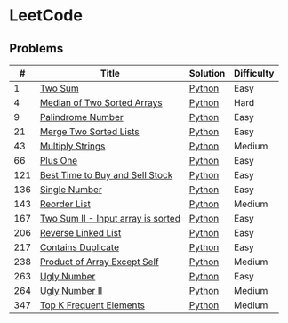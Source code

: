 # LeetCode

## Problems

| # | Title | Solution | Difficulty |
|---| ----- | -------- | ---------- |
|1|[Two Sum](https://leetcode.com/problems/two-sum/)|[Python](./Python/1_Two_Sum.py)|Easy|
|4|[Median of Two Sorted Arrays](https://leetcode.com/problems/median-of-two-sorted-arrays/)|[Python](./Python/4_Median_of_Two_Sorted_Arrays.py)|Hard|
|9|[Palindrome Number](https://leetcode.com/problems/palindrome-number/)|[Python](./Python/9_Palindrome_Number.py)|Easy|
|21|[Merge Two Sorted Lists](https://leetcode.com/problems/merge-two-sorted-lists/)|[Python](./Python/21_Merge_Two_Sorted_Lists.py)|Easy|
|43|[Multiply Strings](https://leetcode.com/problems/multiply-strings/)|[Python](./Python/43_Multiply_Strings.py)|Medium|
|66|[Plus One](https://leetcode.com/problems/plus-one/)|[Python](./Python/66_Plus_One.py)|Easy|
|121|[Best Time to Buy and Sell Stock](https://leetcode.com/problems/best-time-to-buy-and-sell-stock/)|[Python](./Python/121_Best_Time_to_Buy_and_Sell_Stock.py)|Easy|
|136|[Single Number](https://leetcode.com/problems/single-number/)|[Python](./Python/136_Single_Number.py)|Easy|
|143|[Reorder List](https://leetcode.com/problems/reorder-list/)|[Python](./Python/143_Reorder_List.py)|Medium|
|167|[Two Sum II - Input array is sorted](https://leetcode.com/problems/two-sum-ii-input-array-is-sorted/)|[Python](./Python/167_Two_Sum_II_Input_array_is_sorted.py)|Easy|
|206|[Reverse Linked List](https://leetcode.com/problems/reverse-linked-list/)|[Python](./Python/206_Reverse_Linked_List.py)|Easy|
|217|[Contains Duplicate](https://leetcode.com/problems/contains-duplicate/)|[Python](./Python/217_Contains_Duplicate.py)|Easy|
|238|[Product of Array Except Self](https://leetcode.com/problems/product-of-array-except-self/)|[Python](./Python/238_Product_of_Array_Except_Self.py)|Medium|
|263|[Ugly Number](https://leetcode.com/problems/ugly-number/)|[Python](./Python/263_Ugly_Number.py)|Easy|
|264|[Ugly Number II](https://leetcode.com/problems/ugly-number-ii/)|[Python](./Python/264_Ugly_Number_II.py)|Medium|
|347|[Top K Frequent Elements](https://leetcode.com/problems/top-k-frequent-elements/)|[Python](./Python/347_Top_K_Frequent_Elements.py)|Medium|